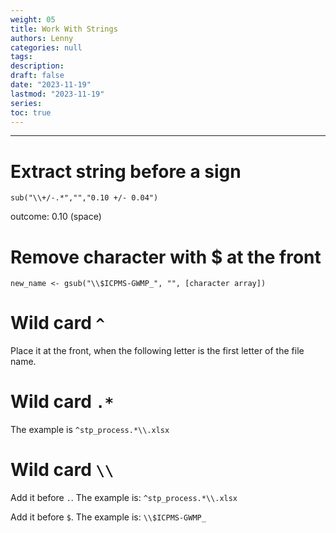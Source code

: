 ```yaml
---
weight: 05
title: Work With Strings
authors: Lenny
categories: null
tags: 
description: 
draft: false
date: "2023-11-19"
lastmod: "2023-11-19"
series:
toc: true
---
```



<!--more-->
---

# Extract string before a sign
```
sub("\\+/-.*","","0.10 +/- 0.04")

```
outcome: 0.10 (space)


# Remove character with $ at the front

```
new_name <- gsub("\\$ICPMS-GWMP_", "", [character array])
```

# Wild card `^`
Place it at the front, when the following letter is the first letter of the file name.

# Wild card `.*`
The example is `^stp_process.*\\.xlsx`

# Wild card `\\`
Add it before `.`.  The example is: `^stp_process.*\\.xlsx`

Add it before `$`.  The example is: `\\$ICPMS-GWMP_`